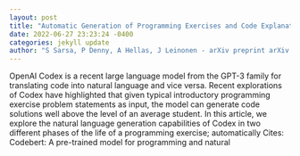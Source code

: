 ```yaml
--- 
layout: post 
title: "Automatic Generation of Programming Exercises and Code Explanations with Large Language Models" 
date: 2022-06-27 23:23:24 -0400 
categories: jekyll update 
author: "S Sarsa, P Denny, A Hellas, J Leinonen - arXiv preprint arXiv:2206.11861, 2022" 
--- 
```

OpenAI Codex is a recent large language model from the GPT-3 family for translating code into natural language and vice versa. Recent explorations of Codex have highlighted that given typical introductory programming exercise problem statements as input, the model can generate code solutions well above the level of an average student. In this article, we explore the natural language generation capabilities of Codex in two different phases of the life of a programming exercise; automatically Cites: Codebert: A pre-trained model for programming and natural
